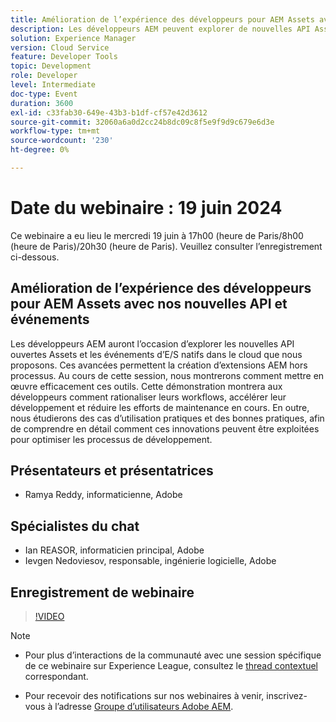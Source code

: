 ```yaml
---
title: Amélioration de l’expérience des développeurs pour AEM Assets avec nos nouvelles API et événements
description: Les développeurs AEM peuvent explorer de nouvelles API Assets ouvertes et des événements d’E/S natifs dans le cloud pour créer des extensions AEM hors processus, rationaliser les workflows, améliorer la vitesse de développement et réduire la maintenance, avec des cas d’utilisation pratiques et des bonnes pratiques démontrées.
solution: Experience Manager
version: Cloud Service
feature: Developer Tools
topic: Development
role: Developer
level: Intermediate
doc-type: Event
duration: 3600
exl-id: c33fab30-649e-43b3-b1df-cf57e42d3612
source-git-commit: 32060a6a0d2cc24b8dc09c8f5e9f9d9c679e6d3e
workflow-type: tm+mt
source-wordcount: '230'
ht-degree: 0%

---
```


# Date du webinaire : 19 juin 2024

Ce webinaire a eu lieu le mercredi 19 juin à 17h00 (heure de Paris/8h00 (heure de Paris)/20h30 (heure de Paris). Veuillez consulter l’enregistrement ci-dessous.

## Amélioration de l’expérience des développeurs pour AEM Assets avec nos nouvelles API et événements

Les développeurs AEM auront l’occasion d’explorer les nouvelles API ouvertes Assets et les événements d’E/S natifs dans le cloud que nous proposons. Ces avancées permettent la création d’extensions AEM hors processus. Au cours de cette session, nous montrerons comment mettre en œuvre efficacement ces outils. Cette démonstration montrera aux développeurs comment rationaliser leurs workflows, accélérer leur développement et réduire les efforts de maintenance en cours. En outre, nous étudierons des cas d’utilisation pratiques et des bonnes pratiques, afin de comprendre en détail comment ces innovations peuvent être exploitées pour optimiser les processus de développement.

## Présentateurs et présentatrices

* Ramya Reddy, informaticienne, Adobe

## Spécialistes du chat

* Ian REASOR, informaticien principal, Adobe
* Ievgen Nedoviesov, responsable, ingénierie logicielle, Adobe

## Enregistrement de webinaire

>[!VIDEO](https://video.tv.adobe.com/v/3430198)

>[!NOTE]
> 
>* Pour plus d’interactions de la communauté avec une session spécifique de ce webinaire sur Experience League, consultez le [thread contextuel](https://adobe.ly/3UQXwFO) correspondant.
>
>* Pour recevoir des notifications sur nos webinaires à venir, inscrivez-vous à l’adresse [Groupe d’utilisateurs Adobe AEM](https://aem-augs.adobe.com/).

